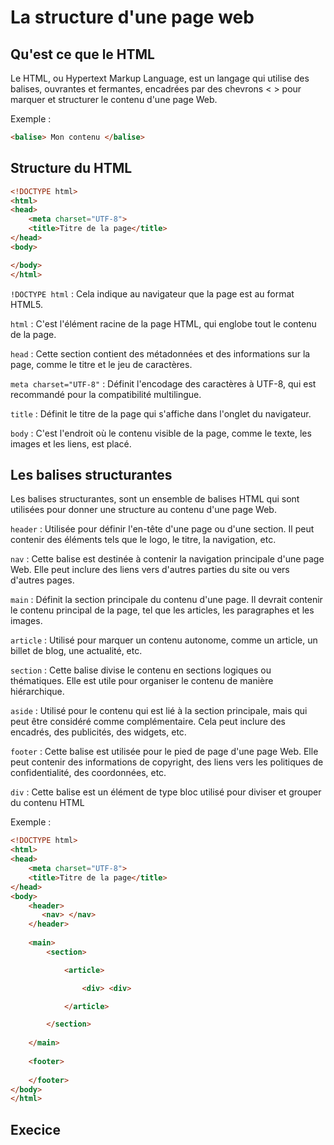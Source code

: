# La structure d'une page web

## Qu'est ce que le HTML

Le HTML, ou Hypertext Markup Language, est un langage qui utilise des balises, ouvrantes et fermantes, encadrées par des chevrons < > pour marquer et structurer le contenu d'une page Web.

Exemple :

```HTML
<balise> Mon contenu </balise>
```
## Structure du HTML

```HTML
<!DOCTYPE html>
<html>
<head>
    <meta charset="UTF-8">
    <title>Titre de la page</title>
</head>
<body>

</body>
</html>
```

``!DOCTYPE html`` : Cela indique au navigateur que la page est au format HTML5.

``html`` : C'est l'élément racine de la page HTML, qui englobe tout le contenu de la page.

``head`` : Cette section contient des métadonnées et des informations sur la page, comme le titre et le jeu de caractères.

``meta charset="UTF-8"`` : Définit l'encodage des caractères à UTF-8, qui est recommandé pour la compatibilité multilingue.

``title`` : Définit le titre de la page qui s'affiche dans l'onglet du navigateur.
    
``body`` : C'est l'endroit où le contenu visible de la page, comme le texte, les images et les liens, est placé.


## Les balises structurantes 

Les balises structurantes, sont un ensemble de balises HTML qui sont utilisées pour donner une structure au contenu d'une page Web.


``header`` : Utilisée pour définir l'en-tête d'une page ou d'une section. Il peut contenir des éléments tels que le logo, le titre, la navigation, etc.

``nav`` : Cette balise est destinée à contenir la navigation principale d'une page Web. Elle peut inclure des liens vers d'autres parties du site ou vers d'autres pages.

``main`` : Définit la section principale du contenu d'une page. Il devrait contenir le contenu principal de la page, tel que les articles, les paragraphes et les images.

``article`` : Utilisé pour marquer un contenu autonome, comme un article, un billet de blog, une actualité, etc.

``section`` : Cette balise divise le contenu en sections logiques ou thématiques. Elle est utile pour organiser le contenu de manière hiérarchique.

``aside`` : Utilisé pour le contenu qui est lié à la section principale, mais qui peut être considéré comme complémentaire. Cela peut inclure des encadrés, des publicités, des widgets, etc.

``footer`` : Cette balise est utilisée pour le pied de page d'une page Web. Elle peut contenir des informations de copyright, des liens vers les politiques de confidentialité, des coordonnées, etc.

``div`` : Cette balise est un élément de type bloc utilisé pour diviser et grouper du contenu HTML




Exemple :

```HTML
<!DOCTYPE html>
<html>
<head>
    <meta charset="UTF-8">
    <title>Titre de la page</title>
</head>
<body>
    <header>
       <nav> </nav>
    </header>
    
    <main>
        <section> 

            <article> 

                <div> <div>

            </article>

        </section>
     
    </main>
    
    <footer>
        
    </footer>
</body>
</html>

```
## Execice